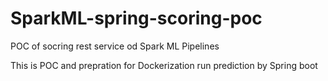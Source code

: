 # SparkML-spring-scoring-poc
POC of socring rest service od Spark ML Pipelines 

This is POC and prepration for Dockerization run prediction by Spring boot

